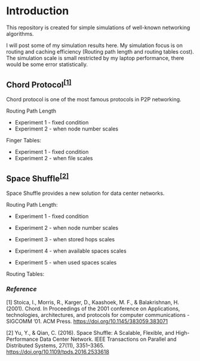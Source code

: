 # Introduction
This repository is created for simple simulations of well-known networking algorithms.

I will post some of my simulation results here. My simulation focus is on routing and caching efficiency (Routing path length and routing tables cost). The simulation scale is small restricted by my laptop performance, there would be some error statistically.

## Chord Protocol<sup>[[1]](https://dl.acm.org/citation.cfm?id=383071)</sup>
Chord protocol is one of the most famous protocols in P2P networking.



Routing Path Length

* Experiment 1 - fixed condition
* Experiment 2 - when node number scales


Finger Tables:

* Experiment 1 - fixed condition
* Experiment 2 - when file scales


## Space Shuffle<sup>[[2]](http://ieeexplore.ieee.org/document/7416229/)</sup>

Space Shuffle provides a new solution for data center networks.

Routing Path Length:

* Experiment 1 - fixed condition

* Experiment 2 - when node number scales

* Experiment 3 - when stored hops scales

* Experiment 4 - when available spaces scales

* Experiment 5 - when used spaces scales

Routing Tables:


### _Reference_
[1] Stoica, I., Morris, R., Karger, D., Kaashoek, M. F., & Balakrishnan, H. (2001). Chord. In Proceedings of the 2001 conference on Applications, technologies, architectures, and protocols for computer communications - SIGCOMM ’01. ACM Press. https://doi.org/10.1145/383059.383071

[2] Yu, Y., & Qian, C. (2016). Space Shuffle: A Scalable, Flexible, and High-Performance Data Center Network. IEEE Transactions on Parallel and Distributed Systems, 27(11), 3351–3365. https://doi.org/10.1109/tpds.2016.2533618
